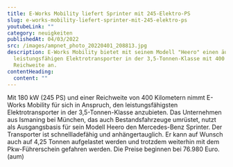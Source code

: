 ```yaml
---
title: E-Works Mobility liefert Sprinter mit 245-Elektro-PS
slug: e-works-mobility-liefert-sprinter-mit-245-elektro-ps
youtubeLink: ""
category: neuigkeiten
publishedAt: 04/03/2022
src: /images/ampnet_photo_20220401_208813.jpg
description: E-Works Mobility bietet mit seinem Modell "Heero" einen äußerst
  leistungsfähigen Elektrotransporter in der 3,5-Tonnen-Klasse mit 400 km
  Reichweite an.
contentHeading:
  content: ""
---
```

Mit 180 kW (245 PS) und einer Reichweite von 400 Kilometern nimmt E-Works Mobility für sich in Anspruch, den leistungsfähigsten Elektrotransporter in der 3,5-Tonnen-Klasse anzubieten. Das Unternehmen aus Ismaning bei München, das auch Bestandsfahrzeuge umrüstet, nutzt als Ausgangsbasis für sein Modell Heero den Mercedes-Benz Sprinter. Der Transporter ist schnellladefähig und anhängertauglich. Er kann auf Wunsch auch auf 4,25 Tonnen aufgelastet werden und trotzdem weiterhin mit dem Pkw-Führerschein gefahren werden. Die Preise beginnen bei 76.980 Euro. (aum)